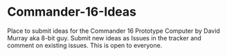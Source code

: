 # Commander-16-Ideas
Place to submit ideas for the Commander 16 Prototype Computer by David Murray aka 8-bit guy. Submit new ideas as Issues in the tracker and comment on existing issues. This is open to everyone.
